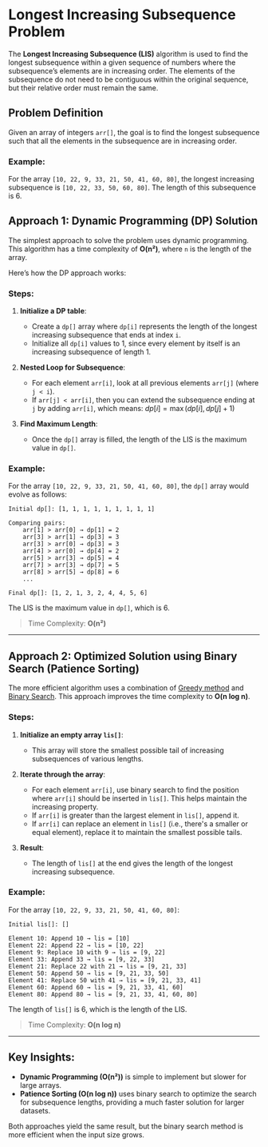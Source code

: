 # Longest Increasing Subsequence Problem

The **Longest Increasing Subsequence (LIS)** algorithm is used to find the longest subsequence within a given sequence of numbers where the subsequence’s elements are in increasing order. The elements of the subsequence do not need to be contiguous within the original sequence, but their relative order must remain the same.

## Problem Definition

Given an array of integers `arr[]`, the goal is to find the longest subsequence such that all the elements in the subsequence are in increasing order.

### Example:

For the array `[10, 22, 9, 33, 21, 50, 41, 60, 80]`, the longest increasing subsequence is `[10, 22, 33, 50, 60, 80]`. The length of this subsequence is 6.

## Approach 1: Dynamic Programming (DP) Solution

The simplest approach to solve the problem uses dynamic programming. This algorithm has a time complexity of **O(n²)**, where `n` is the length of the array.

Here’s how the DP approach works:

### Steps:

1. **Initialize a DP table**:
   - Create a `dp[]` array where `dp[i]` represents the length of the longest increasing subsequence that ends at index `i`.
   - Initialize all `dp[i]` values to 1, since every element by itself is an increasing subsequence of length 1.

2. **Nested Loop for Subsequence**:
   - For each element `arr[i]`, look at all previous elements `arr[j]` (where `j < i`).
   - If `arr[j] < arr[i]`, then you can extend the subsequence ending at `j` by adding `arr[i]`, which means:
     $dp[i] = \max(dp[i], dp[j] + 1)$

3. **Find Maximum Length**:
   - Once the `dp[]` array is filled, the length of the LIS is the maximum value in `dp[]`.

### Example:

For the array `[10, 22, 9, 33, 21, 50, 41, 60, 80]`, the `dp[]` array would evolve as follows:

```
Initial dp[]: [1, 1, 1, 1, 1, 1, 1, 1, 1]

Comparing pairs:
    arr[1] > arr[0] → dp[1] = 2
    arr[3] > arr[1] → dp[3] = 3
    arr[3] > arr[0] → dp[3] = 3
    arr[4] > arr[0] → dp[4] = 2
    arr[5] > arr[3] → dp[5] = 4
    arr[7] > arr[3] → dp[7] = 5
    arr[8] > arr[5] → dp[8] = 6
    ...

Final dp[]: [1, 2, 1, 3, 2, 4, 4, 5, 6]
```
The LIS is the maximum value in `dp[]`, which is 6.

> Time Complexity: **O(n²)**

---

## Approach 2: Optimized Solution using Binary Search (Patience Sorting)

The more efficient algorithm uses a combination of [Greedy method](Greedy%20Algorithm.md) and [Binary Search](Binary%20Search.md). This approach improves the time complexity to **O(n log n)**.

### Steps:

1. **Initialize an empty array `lis[]`**:
   - This array will store the smallest possible tail of increasing subsequences of various lengths.

2. **Iterate through the array**:
   - For each element `arr[i]`, use binary search to find the position where `arr[i]` should be inserted in `lis[]`. This helps maintain the increasing property.
   - If `arr[i]` is greater than the largest element in `lis[]`, append it.
   - If `arr[i]` can replace an element in `lis[]` (i.e., there's a smaller or equal element), replace it to maintain the smallest possible tails.

3. **Result**:
   - The length of `lis[]` at the end gives the length of the longest increasing subsequence.

### Example:

For the array `[10, 22, 9, 33, 21, 50, 41, 60, 80]`:

```
Initial lis[]: []

Element 10: Append 10 → lis = [10]
Element 22: Append 22 → lis = [10, 22]
Element 9: Replace 10 with 9 → lis = [9, 22]
Element 33: Append 33 → lis = [9, 22, 33]
Element 21: Replace 22 with 21 → lis = [9, 21, 33]
Element 50: Append 50 → lis = [9, 21, 33, 50]
Element 41: Replace 50 with 41 → lis = [9, 21, 33, 41]
Element 60: Append 60 → lis = [9, 21, 33, 41, 60]
Element 80: Append 80 → lis = [9, 21, 33, 41, 60, 80]
```

The length of `lis[]` is 6, which is the length of the LIS.

>  Time Complexity: **O(n log n)**

---

## Key Insights:

- **Dynamic Programming (O(n²))** is simple to implement but slower for large arrays.
- **Patience Sorting (O(n log n))** uses binary search to optimize the search for subsequence lengths, providing a much faster solution for larger datasets.

Both approaches yield the same result, but the binary search method is more efficient when the input size grows.